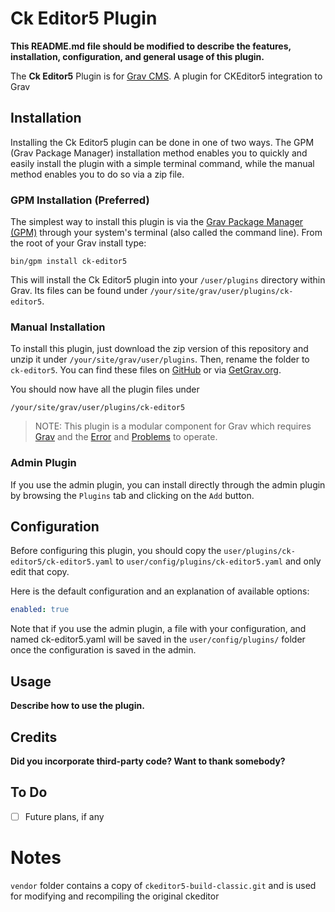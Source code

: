 # Ck Editor5 Plugin

**This README.md file should be modified to describe the features, installation, configuration, and general usage of this plugin.**

The **Ck Editor5** Plugin is for [Grav CMS](http://github.com/getgrav/grav). A plugin for CKEditor5 integration to Grav

## Installation

Installing the Ck Editor5 plugin can be done in one of two ways. The GPM (Grav Package Manager) installation method enables you to quickly and easily install the plugin with a simple terminal command, while the manual method enables you to do so via a zip file.

### GPM Installation (Preferred)

The simplest way to install this plugin is via the [Grav Package Manager (GPM)](http://learn.getgrav.org/advanced/grav-gpm) through your system's terminal (also called the command line).  From the root of your Grav install type:

    bin/gpm install ck-editor5

This will install the Ck Editor5 plugin into your `/user/plugins` directory within Grav. Its files can be found under `/your/site/grav/user/plugins/ck-editor5`.

### Manual Installation

To install this plugin, just download the zip version of this repository and unzip it under `/your/site/grav/user/plugins`. Then, rename the folder to `ck-editor5`. You can find these files on [GitHub](https://github.com/ricardo118/grav-plugin-ck-editor5) or via [GetGrav.org](http://getgrav.org/downloads/plugins#extras).

You should now have all the plugin files under

    /your/site/grav/user/plugins/ck-editor5

> NOTE: This plugin is a modular component for Grav which requires [Grav](http://github.com/getgrav/grav) and the [Error](https://github.com/getgrav/grav-plugin-error) and [Problems](https://github.com/getgrav/grav-plugin-problems) to operate.

### Admin Plugin

If you use the admin plugin, you can install directly through the admin plugin by browsing the `Plugins` tab and clicking on the `Add` button.

## Configuration

Before configuring this plugin, you should copy the `user/plugins/ck-editor5/ck-editor5.yaml` to `user/config/plugins/ck-editor5.yaml` and only edit that copy.

Here is the default configuration and an explanation of available options:

```yaml
enabled: true
```

Note that if you use the admin plugin, a file with your configuration, and named ck-editor5.yaml will be saved in the `user/config/plugins/` folder once the configuration is saved in the admin.

## Usage

**Describe how to use the plugin.**

## Credits

**Did you incorporate third-party code? Want to thank somebody?**

## To Do

- [ ] Future plans, if any

# Notes

`vendor` folder contains a  copy of `ckeditor5-build-classic.git` and is used for modifying and recompiling the original ckeditor
